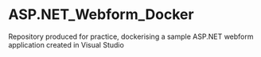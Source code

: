 # ASP.NET_Webform_Docker
Repository produced for practice, dockerising a sample ASP.NET webform application created in Visual Studio
